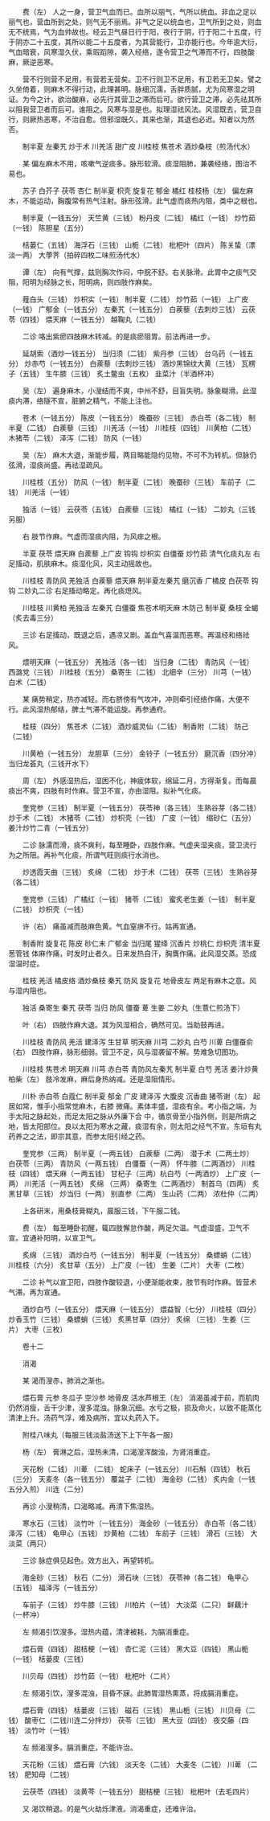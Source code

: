 <!-- { "loadSidebar": true } -->
　　费（左） 人之一身，营卫气血而已。血所以丽气，气所以统血。非血之足以丽气也，营血所到之处，则气无不丽焉。非气之足以统血也，卫气所到之处，则血无不统焉，气为血帅故也。经云卫气昼日行于阳，夜行于阴，行于阳二十五度，行于阴亦二十五度，其所以能二十五度者，为其营能行，卫亦能行也。今年逾大衍，气血暗衰，风寒湿久伏，乘瑕蹈隙，袭入经络，遂令营卫之气滞而不行，四肢酸麻，厥逆恶寒。

　　营不行则营不足用，有营若无营矣。卫不行则卫不足用，有卫若无卫矣。譬之久坐倚着，则麻木不得行动，此理甚明。脉细沉濡，舌胖质腻，尤为风寒湿之明证。为今之计，欲治酸麻，必先行其营卫之滞而后可。欲行营卫之滞，必先祛其所以阻我营卫者而后可。谁阻之。风寒与湿是也。拟理湿祛风法。风湿既去，营卫自行，则厥热恶寒，不治自愈。但邪湿既久，其来也渐，其退也必迟。知者以为然否。

　　制半夏 左秦艽 炒于术 川羌活 甜广皮 川桂枝 焦苍术 酒炒桑枝（煎汤代水）

　　某 偏左麻木不用，咳嗽气逆痰多。脉形软滑。痰湿阻肺，兼袭经络，图治不易也。

　　苏子 白芥子 茯苓 杏仁 制半夏 枳壳 旋复花 郁金 橘红 桂枝杨（左） 偏左麻木，不能运动，胸腹常有热气注射。脉形弦滑。此气虚而痰热内阻，类中之根也。

　　制半夏（一钱五分） 天竺黄（三钱） 粉丹皮（二钱） 橘红（一钱） 炒竹茹（一钱） 陈胆星（五分）

　　栝蒌仁（五钱） 海浮石（三钱） 山栀（二钱） 枇杷叶（四片） 陈关蛰（漂淡一两） 大荸荠（拍碎四枚二味煎汤代水）

　　谭（左） 向有气撑，兹则胸次作闷，中脘不舒。右关脉滑。此胃中之痰气交阻，阳明为经脉之长，阳明病，则四肢作麻矣。

　　薤白头（三钱） 炒枳实（一钱） 制半夏（二钱） 炒竹茹（一钱） 上广皮（一钱） 广郁金（一钱五分） 左秦艽（一钱五分） 白蒺藜（去刺炒三钱） 云茯苓（四钱） 煨天麻（一钱五分） 越鞠丸（二钱）

　　二诊 咯出紫瘀四肢麻木转减。的是痰瘀阻胃。前法再进一步。

　　延胡索（酒炒一钱五分） 当归须（二钱） 紫丹参（三钱） 台乌药（一钱五分） 炒赤芍（一钱五分） 白蒺藜（去刺炒三钱） 酒炒黑锦纹大黄（三钱） 瓦楞子（五钱） 生牛膝（三钱） 炙土鳖虫（五枚） 韭菜汁（半酒杯冲）

　　吴（左） 遍身麻木，小溲结而不爽，中州不舒，目盲失明。脉象糊滑。此湿痰内滞，络隧不宣，脏腑之精气，不能上注也。

　　苍术（一钱五分） 陈皮（一钱五分） 晚蚕砂（三钱） 赤白苓（各二钱） 制半夏（二钱） 白蒺藜（三钱） 川羌活（一钱） 川桂枝（四钱） 川黄柏（二钱） 木猪苓（二钱） 泽泻（二钱） 防风（一钱）

　　吴（左） 麻木大退，渐能步履，两目略能隐约见物，不可不为转机。但脉仍弦滑，湿痰尚盛。再祛湿疏风。

　　川桂枝（五分） 防风（一钱） 制半夏（二钱） 晚蚕砂（三钱） 车前子（二钱） 川羌活（一钱）

　　独活（一钱） 云茯苓（五钱） 白蒺藜（三钱） 橘红（一钱） 二妙丸（三钱另服）

　　右 肢节作麻。气虚而湿痰内阻，为风痱之根。

　　半夏 茯苓 煨天麻 白蒺藜 上广皮 钩钩 炒枳实 白僵蚕 炒竹茹 清气化痰丸左 右足搐动，肌肤麻木。痰湿化风，风主动摇故也。

　　川桂枝 青防风 羌独活 白蒺藜 煨天麻 制半夏左秦艽 磨沉香 广橘皮 白茯苓 钩钩 二妙丸二诊 右足搐动略定。再化痰熄风。

　　川桂枝 川黄柏 羌独活 左秦艽 白僵蚕 焦苍术明天麻 木防己 制半夏 桑枝 全蝎（炙去毒三分）

　　三诊 右足搐动，既退之后，遇凉又剧。盖血气喜温而恶寒。再温经和络祛风。

　　煨明天麻（一钱五分） 羌独活（各一钱） 当归身（二钱） 青防风（一钱） 西潞党（三钱） 川桂枝（五分） 桑寄生（二钱） 北细辛（三分） 川芎（一钱） 白术（二钱）

　　某 痛势稍定，热亦减轻。而右脐傍有气攻冲，冲则牵引经络作痛，大便不行。此风湿热郁结，脾土气滞不能运旋。再参通府。

　　桂枝（四分） 焦苍术（二钱） 酒炒威灵仙（二钱） 制香附（二钱） 防己（二钱）

　　川黄柏（一钱五分） 龙胆草（三分） 金铃子（一钱五分） 磨沉香（四分冲） 当归龙荟丸（三钱开水下）

　　周（左） 外感湿热后，湿困不化，神疲体软，绵延二月，方得渐复。而每晨痰出不爽，四肢有时作麻。营卫不宣，亦由湿阻。拟补气化痰。

　　奎党参（三钱） 制半夏（一钱五分） 茯苓神（各三钱） 生熟谷芽（各二钱） 炒于术（二钱） 木猪苓（二钱） 炒枳壳（一钱） 广皮（一钱） 缩砂仁（五分） 姜汁炒竹二青（一钱五分）

　　二诊 脉濡而滑，痰不爽利，每至睡卧，四肢作麻。气虚夹湿夹痰，营卫流行为之所阻。再补气化痰，所谓气旺则痰行水消也。

　　炒透霞天曲（三钱） 炙绵 （二钱） 炒于术（二钱） 茯苓（三钱） 生熟谷芽（各二钱）

　　奎党参（三钱） 广橘红（一钱） 猪苓（二钱） 蜜炙老生姜（一钱） 制半夏（二钱） 炒枳壳（一钱）

　　许（右） 痛虽减而肢麻色黄。气血窒痹不行。姑再宣通。

　　制香附 旋复花 陈皮 砂仁末 广郁金 当归尾 猩绛 沉香片 炒桃仁 炒枳壳 清半夏 葱管钱 体麻作痛，时发时止者久。日来发热自汗，胸膺作痛。此风湿交蒸。恐成湿温时症。

　　桂枝 羌活 橘皮络 酒炒桑枝 秦艽 防风 旋复花 地骨皮左 两足有麻木之意。风与湿内阻也。

　　独活 桑寄生 秦艽 茯苓 当归 防风 僵蚕 萆 生姜 二妙丸（生薏仁煎汤下）

　　叶（右） 四肢作麻大退。其为风湿相合，确然可见。当助鼓再进。

　　川桂枝 青防风 羌活 建泽泻 生甘草 明天麻 川芎 二妙丸 白芍 川萆 白僵蚕俞（右） 四肢作麻，脉形细弱。营卫不足，风与湿袭留不解。势难急切图功。

　　川桂枝 焦苍术 明天麻 川芎 赤白苓 青防风左秦艽 制半夏 白芍 羌活 姜汁炒黄柏柴（左） 肢冷发麻，麻后身热纳减。还是湿阻情形。

　　川朴 赤白苓 白蔻仁 制半夏 郁金 广皮 建泽泻 大腹皮 沉香曲 猪苓谢（左） 起居如常，惟手小指常觉麻木，右膝 微痛。素体丰盛，湿痰有余。考小指之端，为手太阳之脉起处，而足太阳之脉从外廉下合 中，循京骨至小指外侧，则是所病之地，皆太阳部位。良以太阳为寒水之藏，痰湿有余，则太阳之经气不宣。东垣有丸药养之之法，即宗其意，而参太阳引经之药。

　　奎党参（三两） 制半夏（一两五钱） 白蒺藜（二两） 潜于术（二两土炒） 白茯苓（三两） 青防风（一两五钱） 白僵蚕（一两） 怀牛膝（二两酒炒） 川桂枝（四钱） 煨天麻（一两五钱） 甘杞子（三两）杭白芍（一两酒炒） 上广皮（一两） 川羌活（一两五钱） 炙绵 （三两） 桑寄生（二两酒炒） 制首乌（四两） 炙黑甘草（三钱） 炒当归（一两） 别直参（二两） 生山药（二两） 浓杜仲（二两）

　　上各研末，用桑枝膏糊丸，晨服三钱，下午服二钱。

　　费（左） 每至睡卧初醒，辄四肢懈怠作酸，两足欠温。气虚湿盛，卫气不宣。宜通补阳明，以宣卫气。

　　炙绵 （三钱） 酒炒白芍（一钱五分） 制半夏（一钱五分） 桑螵蛸（二钱） 川桂枝（六分） 炙甘草（五分） 上广皮（一钱） 生姜（二片） 大枣（二枚）

　　二诊 补气以宣卫阳，四肢作酸较退，小便渐能收束，肢节有时作麻。皆营术气滞。再为宣通。

　　酒炒白芍（一钱五分） 煨天麻（一钱五分） 煨益智（七分） 川桂枝（四分） 炒香玉竹（三钱） 桑螵蛸（三钱） 炙黑甘草（四分） 炙绵 （三钱） 生姜（三片） 大枣（三枚）

　　卷十二

　　消渴

　　某 渴而溲赤，肺消之渐也。

　　煨石膏 元参 冬瓜子 空沙参 地骨皮 活水芦根王（左） 消渴虽减于前，而肌肉仍然消瘦，舌干少津，溲多混浊。脉象沉细。水亏之极，损及命火，以致不能蒸化清津上升。汤药气浮，难及病所，宜以丸药入下。

　　附桂八味丸（每服三钱淡盐汤送下上下午各一服）

　　杨（左） 膏淋之后，湿热未清，口渴溲浑酸浊，为肾消重症。

　　天花粉（二钱） 川萆 （二钱） 蛇床子（一钱五分） 川石斛（四钱） 秋石（三分） 天麦冬（各一钱五分） 覆盆子（二钱） 海金砂（二钱） 炙内金（一钱五分入煎） 川连（二分）

　　再诊 小溲稍清，口渴略减。再清下焦湿热。

　　寒水石（三钱） 淡竹叶（一钱五分） 海金砂（一钱五分） 赤白苓（各二钱） 泽泻（二钱） 龟甲心（五钱） 炒黄柏（二钱） 车前子（三钱） 滑石（三钱） 大淡菜（两只）

　　三诊 脉症俱见起色。效方出入，再望转机。

　　海金砂（三钱） 秋石（二分） 滑石块（三钱） 茯苓神（各二钱） 龟甲心（五钱） 福泽泻（一钱五分）

　　车前子（三钱） 炒牛膝（三钱） 川柏片（一钱） 大淡菜（二只） 鲜藕汁（一杯冲）

　　左 频渴引饮溲多。湿热内蕴，清津被耗，为膈消重症。

　　煨石膏（四钱） 甜桔梗（一钱） 杏仁泥（三钱） 黑大豆（四钱） 黑山栀（一钱） 栝蒌皮（三钱）

　　川贝母（四钱） 炒竹茹（一钱） 枇杷叶（二片）

　　左 频渴引饮，溲多混浊，目昏不寐。此肺胃湿热熏蒸，将成膈消重症。

　　煨石膏（四钱） 栝蒌皮（三钱） 磁石（三钱） 黑山栀（三钱） 川贝母（二钱） 酸枣仁（二钱川连二分拌炒） 茯苓（三钱） 黑大豆（四钱） 夜交藤（四钱） 淡竹叶（一钱）

　　左 频渴溲多。膈消重症，不能许治。

　　天花粉（三钱） 煨石膏（六钱） 淡天冬（二钱） 大麦冬（二钱） 川萆 （二钱） 肥知母（二钱）

　　云茯苓（四钱） 淡黄芩（一钱五分） 甜桔梗（三钱） 枇杷叶（去毛四片）

　　又 渴饮稍退。的是气火劫烁津液。消渴重症，还难许治。

